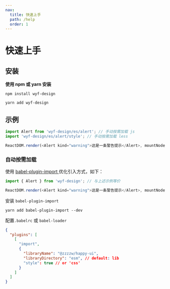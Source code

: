 ```yaml
---
nav:
  title: 快速上手
  path: /help
  order: 1
---
```


# 快速上手

## 安装

**使用 npm 或 yarn 安装**

```shell
npm install wyf-design
```

```shell
yarn add wyf-design
```

## 示例

```js
import Alert from 'wyf-design/es/alert'; // 手动按需加载 js
import 'wyf-design/es/alert/style'; // 手动按需加载 less

ReactDOM.render(<Alert kind="warning">这是一条警告提示</Alert>, mountNode);
```

### 自动按需加载

使用 [babel-plugin-import ](https://www.npmjs.com/package/babel-plugin-import) 优化引入方式，如下：

```js
import { Alert } from 'wyf-design'; // 与上述示例等价

ReactDOM.render(<Alert kind="warning">这是一条警告提示</Alert>, mountNode);
```

安装 `babel-plugin-import`

```
yarn add babel-plugin-import --dev
```

配置`.babelrc` 或 `babel-loader`

```json
{
  "plugins": [
    [
      "import",
      {
        "libraryName": "@zzzzw/happy-ui",
        "libraryDirectory": "esm", // default: lib
        "style": true // or 'css'
      }
    ]
  ]
}
```
